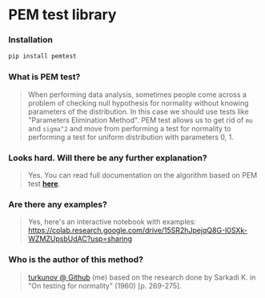 # PEM test library

### Installation
```py
pip install pemtest
```

### What is PEM test?
> When performing data analysis, sometimes people come across a problem of checking null hypothesis for normality without knowing parameters of the distribution. 
In this case we should use tests like "Parameters Elimination Method". PEM test allows us to get rid of `mu` and `sigma^2` and move from performing a test for normality to 
performing a test for uniform distribution with parameters 0, 1.

### Looks hard. Will there be any further explanation?
> Yes. You can read full documentation on the algorithm based on PEM test **[here](https://github.com/turkunov/pem-test/blob/main/algorithm_documentation.ipynb)**.

### Are there any examples?
> Yes, here's an interactive notebook with examples: https://colab.research.google.com/drive/15SR2hJpejqQ8G-I0SXk-WZMZUpsbUdAC?usp=sharing

### Who is the author of this method?
> [turkunov @ Github](https://github.com/turkunov) (me) based on the research done by Sarkadi K. in "On testing for normality" (1960) [p. 269-275].

